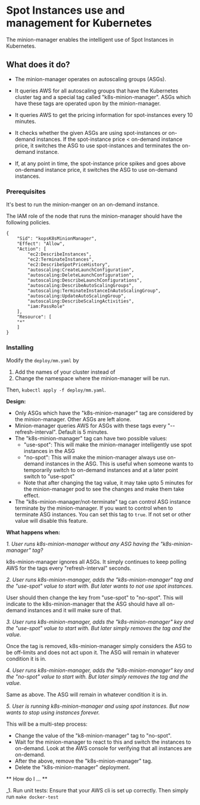 # Spot Instances use and management for Kubernetes

The minion-manager enables the intelligent use of Spot Instances in Kubernetes.

## What does it do?

* The minion-manager operates on autoscaling groups (ASGs).

* It queries AWS for all autoscaling groups that have the Kubernetes cluster tag and a special tag called "k8s-minion-manager". ASGs which have these tags are operated upon by the minion-manager.

* It queries AWS to get the pricing information for spot-instances every 10 minutes.

* It checks whether the given ASGs are using spot-instances or on-demand instances. If the spot-instance price < on-demand instance price, it switches the ASG to use spot-instances and terminates the on-demand instance.

* If, at any point in time, the spot-instance price spikes and goes above on-demand instance price, it switches the ASG to use on-demand instances.

### Prerequisites

It's best to run the minion-manger on an on-demand instance.

The IAM role of the node that runs the minion-manager should have the following policies.

```
{
    "Sid": "kopsK8sMinionManager",
    "Effect": "Allow",
    "Action": [
        "ec2:DescribeInstances",
        "ec2:TerminateInstances",
        "ec2:DescribeSpotPriceHistory",
        "autoscaling:CreateLaunchConfiguration",
        "autoscaling:DeleteLaunchConfiguration",
        "autoscaling:DescribeLaunchConfigurations",
        "autoscaling:DescribeAutoScalingGroups",
        "autoscaling:TerminateInstanceInAutoScalingGroup",
        "autoscaling:UpdateAutoScalingGroup",
        "autoscaling:DescribeScalingActivities",
        "iam:PassRole"
    ],
    "Resource": [
	"*"
    ]
}
```

### Installing

Modify the `deploy/mm.yaml` by

1) Add the names of your cluster instead of <my-cluster-name>
2) Change the namespace where the minion-manager will be run.

Then, `kubectl apply -f deploy/mm.yaml`.

**Design:**

* Only ASGs which have the "k8s-minion-manager" tag are considered by the minion-manager. Other ASGs are left alone.
* Minion-manager queries AWS for ASGs with these tags every "--refresh-interval". Default is 5 minutes.
* The "k8s-minion-manager" tag can have two possible values:
    * "use-spot": This will make the minion-manager intelligently use spot instances in the ASG
    * "no-spot": This will make the minion-manager always use on-demand instances in the ASG. This is useful when someone wants to temporarily switch to on-demand instances and at a later point switch to "use-spot"
    * Note that after changing the tag value, it may take upto 5 minutes for the minion-manager pod to see the changes and make them take effect.
* The "k8s-minion-manager/not-terminate" tag can control ASG instance terminate by the minion-manager. If you want to control when to terminate ASG instances. You can set this tag to `true`. If not set or other value will disable this feature.

**What happens when:**

_1. User runs k8s-minion-manager without any ASG having the "k8s-minion-manager" tag?_

k8s-minion-manager ignores all ASGs. It simply continues to keep polling AWS for the tags every "refresh-interval" seconds.

_2. User runs k8s-minion-manager, adds the "k8s-minion-manager" tag and the "use-spot" value to start with. But later wants to not use spot instances._

User should then change the key from "use-spot" to "no-spot". This will indicate to the k8s-minion-manager that the ASG should have all on-demand instances and it will make sure of that.

_3. User runs k8s-minion-manager, adds the "k8s-minion-manager" key and the "use-spot" value to start with. But later simply removes the tag and the value._

Once the tag is removed, k8s-minion-manager simply considers the ASG to be off-limits and does not act upon it. The ASG will remain in whatever condition it is in.

_4. User runs k8s-minion-manager, adds the "k8s-minion-manager" key and the "no-spot" value to start with. But later simply removes the tag and the value._

Same as above.  The ASG will remain in whatever condition it is in.

_5. User is running k8s-minion-manager and using spot instances. But now wants to stop using instances forever._

This will be a multi-step process:
* Change the value of the "k8-minion-manager" tag to "no-spot".
* Wait for the minion-manager to react to this and switch the instances to on-demand. Look at the AWS console for verifying that all instances are on-demand.
* After the above, remove the "k8s-minion-manager" tag.
* Delete the "k8s-minion-manager" deployment.

** How do I ... **

_1. Run unit tests: Ensure that your AWS cli is set up correctly. Then simply run `make docker-test`
